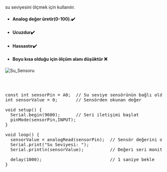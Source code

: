 
su seviyesini ölçmek için kullanılır.
<ul>

<li><h4>Analog değer üretir(0-100).✔️</h4></li>
<li><h4>Ucuzdur✔️</h4></li>
<li><h4>Hassastır✔️</h4></li>
<li><h4>Boyu kısa olduğu için ölçüm alanı düşüktür ❌</h4></li>

</ul>

![Su_Sensoru](https://github.com/EmreInanc/Arduiono-Tum-Projeler/assets/169296203/cb920357-ffdc-4f32-a06f-4883bcb017fd)




<pre>



const int sensorPin = A0;  // Su seviye sensörünün bağlı olduğu analog pin
int sensorValue = 0;       // Sensörden okunan değer

void setup() {
  Serial.begin(9600);      // Seri iletişimi başlat
  pinMode(sensorPin,INPUT);
}

void loop() {
  sensorValue = analogRead(sensorPin);  // Sensör değerini oku
  Serial.print("Su Seviyesi: ");
  Serial.println(sensorValue);          // Değeri seri monitöre yazdır

  delay(1000);                          // 1 saniye bekle
}



</pre>
